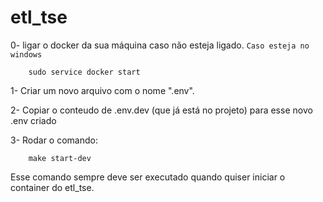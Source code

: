 # etl_tse

0- ligar o docker da sua máquina caso não esteja ligado. `Caso esteja no windows`
        
        sudo service docker start

1- Criar um novo arquivo com o nome ".env".

2- Copiar o conteudo de .env.dev (que já está no projeto) para esse novo .env criado

3- Rodar o comando:
        
        make start-dev

Esse comando sempre deve ser executado quando quiser iniciar o container do etl_tse.
